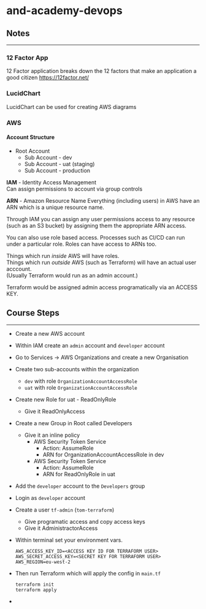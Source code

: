 # and-academy-devops

## Notes
---
### 12 Factor App
12 Factor application breaks down the 12 factors that 
make an application a good citizen
https://12factor.net/

### LucidChart
LucidChart can be used for creating AWS diagrams

### AWS

#### Account Structure
- Root Account
    - Sub Account - dev
    - Sub Account - uat (staging)
    - Sub Account - production

**IAM** - Identity Access Management  
Can assign permissions to account via group controls

**ARN** - Amazon Resource Name
Everything (including users) in AWS have an ARN which is a unique resource name.  

Through IAM you can assign any user permissions access to any resource (such as an S3 bucket) by assigning them the appropriate ARN access.

You can also use role based access. Processes such as CI/CD can run under a particular role.
Roles can have access to ARNs too.

Things which run *inside* AWS will have roles.  
Things which run *outside* AWS (such as Terraform) will have an actual user acccount.  
(Usually Terraform would run as an admin account.)

Terraform would be assigned admin access programatically via an ACCESS KEY.

## Course Steps
---
- Create a new AWS account

- Within IAM create an `admin` account and `developer` account

- Go to Services -> AWS Organizations and create a new Organisation

- Create two sub-accounts within the organization
    - `dev` with role `OrganizationAccountAccessRole`
    - `uat` with role `OrganizationAccountAccessRole`

- Create new Role for uat - ReadOnlyRole
    - Give it ReadOnlyAccess

- Create a new Group in Root called Developers
    - Give it an inline policy
        - AWS Security Token Service
            - Action: AssumeRole
            - ARN for OrganizationAccountAccessRole in dev
        - AWS Security Token Service
            - Action: AssumeRole
            - ARN for ReadOnlyRole in uat

- Add the `developer` account to the `Developers` group

- Login as `developer` account

- Create a user `tf-admin` (`tom-terraform`)
    - Give programatic access and copy access keys
    - Give it AdministractorAccess

 - Within terminal set your environment vars.
    ```
    AWS_ACCESS_KEY_ID=<ACCESS KEY ID FOR TERRAFORM USER>
    AWS_SECRET_ACCESS_KEY=<SECRET KEY FOR TERRAFORM USER>
    AWS_REGION=eu-west-2
    ```

- Then run Terraform which will apply the config in `main.tf`
    ```
    terraform init
    terraform apply
    ```
- 
